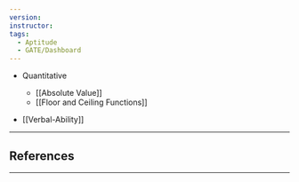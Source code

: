 ```yaml
---
version: 
instructor: 
tags:
  - Aptitude
  - GATE/Dashboard
---
```


- Quantitative 
	- [[Absolute Value]]
	- [[Floor and Ceiling Functions]]

- [[Verbal-Ability]]

---

## References


---
